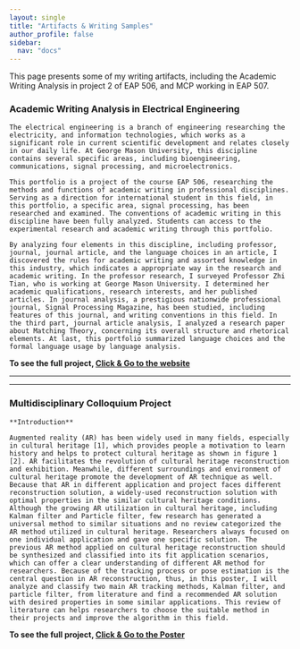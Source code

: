 ```yaml
---
layout: single
title: "Artifacts & Writing Samples"
author_profile: false
sidebar:
  nav: "docs"
---
```


This page presents some of my writing artifacts, including the Academic Writing Analysis in project 2 of EAP 506, and MCP working in EAP 507.  

### Academic Writing Analysis in Electrical Engineering

    The electrical engineering is a branch of engineering researching the electricity, and information technologies, which works as a significant role in current scientific development and relates closely in our daily life. At George Mason University, this discipline contains several specific areas, including bioengineering, communications, signal processing, and microelectronics.

    This portfolio is a project of the course EAP 506, researching the methods and functions of academic writing in professional disciplines. Serving as a direction for international student in this field, in this portfolio, a specific area, signal processing, has been researched and examined. The conventions of academic writing in this discipline have been fully analyzed. Students can access to the experimental research and academic writing through this portfolio.

    By analyzing four elements in this discipline, including professor, journal, journal article, and the language choices in an article, I discovered the rules for academic writing and assorted knowledge in this industry, which indicates a appropriate way in the research and academic writing. In the professor research, I surveyed Professor Zhi Tian, who is working at George Mason University. I determined her academic qualifications, research interests, and her published articles. In journal analysis, a prestigious nationwide professional journal, Signal Processing Magazine, has been studied, including features of this journal, and writing conventions in this field. In the third part, journal article analysis, I analyzed a research paper about Matching Theory, concerning its overall structure and rhetorical elements. At last, this portfolio summarized language choices and the formal language usage by language analysis.

**To see the full project, [Click & Go to the website](http://project2.bsong.me/)**

***
***

### Multidisciplinary Colloquium Project  
    
    **Introduction**

    Augmented reality (AR) has been widely used in many fields, especially in cultural heritage [1], which provides people a motivation to learn history and helps to protect cultural heritage as shown in figure 1 [2]. AR facilitates the revolution of cultural heritage reconstruction and exhibition. Meanwhile, different surroundings and environment of cultural heritage promote the development of AR technique as well. Because that AR in different application and project faces different reconstruction solution, a widely-used reconstruction solution with optimal properties in the similar cultural heritage conditions. Although the growing AR utilization in cultural heritage, including Kalman filter and Particle filter, few research has generated a universal method to similar situations and no review categorized the AR method utilized in cultural heritage. Researchers always focused on one individual application and gave one specific solution. The previous AR method applied on cultural heritage reconstruction should be synthesized and classified into its fit application scenarios, which can offer a clear understanding of different AR method for researchers. Because of the tracking process or pose estimation is the central question in AR reconstruction, thus, in this poster, I will analyze and classify two main AR tracking methods, Kalman filter, and particle filter, from literature and find a recommended AR solution with desired properties in some similar applications. This review of literature can helps researchers to choose the suitable method in their projects and improve the algorithm in this field.

**To see the full project, [Click & Go to the Poster](/assets/song_poster.pdf)**


